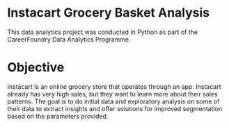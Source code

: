 # Instacart Grocery Basket Analysis

This data analytics project was conducted in Python as part of the CareerFoundry Data Analytics Programme.
# Objective
Instacart is an online grocery store that operates through an app. Instacart already has very high sales, but they want to learn more about their sales patterns.
The goal is to do initial data and exploratory analysis on some of their data to extract insights and offer solutions for improved segmentation based on the parameters provided.
